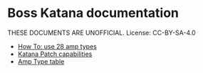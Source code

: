 # Boss Katana documentation

THESE DOCUMENTS ARE UNOFFICIAL.
License: CC-BY-SA-4.0

- [How To: use 28 amp types](how-to/use-28-amp-types.md)
- [Katana Patch capabilities](tables/patch-capabilities.md)
- [Amp Type table](tables/amp-types.md)
